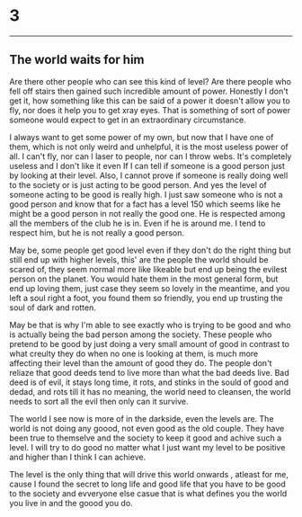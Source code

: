 # 3
-----------------

## The world waits for him

Are there other people who can see this kind of level? Are there people who fell off stairs then gained
such incredible amount of power. Honestly I don't get it, how something like this can be said of a
power it doesn't allow you to fly, nor does it help you to get xray eyes. That is something of sort of
power someone would expect to get in an extraordinary circumstance. 

I always want to get some power of my own, but now that I have one of them, which is not only weird and
unhelpful, it is the most useless power of all. I can't fly, nor can I laser to people, nor can I throw webs. 
It's completely useless and I don't like it even If I can tell if someone is a good person just by
looking at their level. Also, I cannot prove if someone is really doing well to the society or is just
acting to be good person. And yes the level of someone acting to be good is really high. I just saw someone
who is not a good person and know that for a fact has a level 150 which seems like he might be a good 
person in not really the good one. He is respected among all the members of the club he is in. Even if he is
around me. I tend to respect him, but he is not really a good person.

May be, some people get good level even if they don't do the right thing but still end up with higher levels,
this' are the people the world should be scared of, they seem normal more like likeable but end up being the 
evilest person on the planet. You would hate them in the most general form, but end up loving them, just
case they seem so lovely in the meantime, and you left a soul right a foot, you found them so friendly,
you end up trusting the soul of dark and rotten.

May be that is why I'm able to see exactly who is trying to be good and who is actually being the bad person 
among the society. These people who pretend to be good by just doing a very small amount of good in contrast to 
what creulty they do when  no one is looking at them, is much more affecting their level than the amount of 
good they do. The people don't reliaze that good deeds tend to live more than what the bad deeds live.
Bad deed is of evil, it stays long time, it rots, and stinks in the sould of good and dedad, and rots till it has 
no meaning, the world need to cleansen, the world needs to sort all the evil then only can it survive.

The world I see now is more of in the darkside, even the levels are. The world is not doing any goood, not even
good as the old couple. They have been true to themselve and the society to keep it good and achive such a level.
I will try to do good no matter what I just want my level to be positive and higher than I think I can achieve.

The level is the only thing that will drive this  world onwards , atleast for me, cause I found the secret to long
life and good life that you have to be good to the society and evveryone else casue that is what defines you the 
world you live in and the goood you do. 

